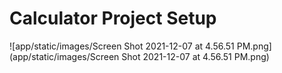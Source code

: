 # Calculator Project Setup

![app/static/images/Screen Shot 2021-12-07 at 4.56.51 PM.png](app/static/images/Screen Shot 2021-12-07 at 4.56.51 PM.png)
